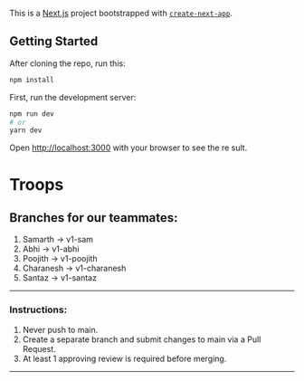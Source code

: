 This is a [Next.js](https://nextjs.org/) project bootstrapped with [`create-next-app`](https://github.com/vercel/next.js/tree/canary/packages/create-next-app).

## Getting Started

After cloning the repo, run this:
```bash
npm install
```

First, run the development server:

```bash
npm run dev
# or
yarn dev
```

Open [http://localhost:3000](http://localhost:3000) with your browser to see the re
sult.

# Troops

## Branches for our teammates:
1. Samarth -> v1-sam
2. Abhi -> v1-abhi
3. Poojith -> v1-poojith
4. Charanesh -> v1-charanesh
5. Santaz -> v1-santaz

***
### Instructions:
1. Never push to main.
2. Create a separate branch and submit changes to main via a Pull Request.
3. At least 1 approving review is required before merging.
***

